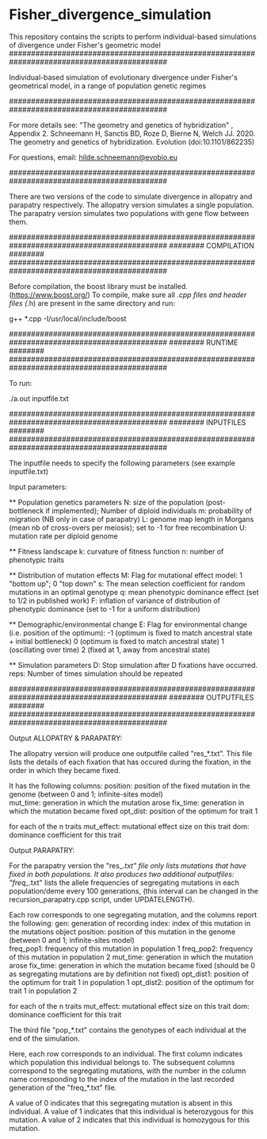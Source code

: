 # Fisher_divergence_simulation
This repository contains the scripts to perform individual-based simulations of divergence under Fisher's geometric model
############################################################################################

Individual-based simulation of evolutionary divergence under Fisher's geometrical model,
in a range of population genetic regimes

############################################################################################

For more details see: "The geometry and genetics of hybridization" , Appendix 2.
Schneemann H, Sanctis BD, Roze D, Bierne N, Welch JJ. 2020. The geometry and genetics of hybridization. Evolution (doi:10.1101/862235) 

For questions, email: hilde.schneemann@evobio.eu

############################################################################################

There are two versions of the code to simulate divergence in allopatry and parapatry respectively.
The allopatry version simulates a single population. 
The parapatry version simulates two populations with gene flow between them. 

############################################################################################
########                 COMPILATION                                                ########
############################################################################################


Before compilation, the boost library must be installed. (https://www.boost.org/)
To compile, make sure all *.cpp files and header files (*.h) are present in the same directory and run:

g++ *.cpp -I/usr/local/include/boost

############################################################################################
########                 RUNTIME                                                    ########
############################################################################################

To run:

./a.out inputfile.txt


############################################################################################
########                 INPUTFILES                                                 ########
############################################################################################

The inputfile needs to specify the following parameters (see example inputfile.txt)

Input parameters:

** Population genetics parameters
N: size of the population (post-bottleneck if implemented); Number of diploid individuals
m: probability of migration (NB only in case of parapatry)
L: genome map length in Morgans (mean nb of cross-overs per meiosis); set to -1 for free recombination
U: mutation rate per diploid genome

** Fitness landscape
k: curvature of fitness function
n: number of phenotypic traits

** Distribution of mutation effects
M: Flag for mutational effect model: 1 "bottom up"; 0 "top down"
s: The mean selection coefficient for random mutations in an optimal genotype
q: mean phenotypic dominance effect (set to 1/2 in published work)
F: inflation of variance of distribution of phenotypic dominance (set to -1 for a uniform distribution)

** Demographic/environmental change
E: Flag for environmental change (i.e. position of the optimum): 
	-1 (optimum is fixed to match ancestral state + initial bottleneck) 
	0  (optimum is fixed to match ancestral state) 
	1  (oscillating over time) 
	2  (fixed at 1, away from ancestral state)

** Simulation parameters
D:    Stop simulation after D fixations have occurred.
reps: Number of times simulation should be repeated



############################################################################################
########                 OUTPUTFILES                                                ########
############################################################################################

Output ALLOPATRY & PARAPATRY:

The allopatry version will produce one outputfile called "res_*.txt". 
This file lists the details of each fixation that has occured during the fixation, in the order in which they became fixed.

It has the following columns:
position: position of the fixed mutation in the genome (between 0 and 1; infinite-sites model)	
mut_time: generation in which the mutation arose
fix_time: generation in which the mutation became fixed
opt_dist: position of the optimum for trait 1

for each of the n traits
mut_effect: mutational effect size on this trait
dom: dominance coefficient for this trait


Output PARAPATRY:

For the parapatry version the "res_*.txt" file only lists mutations that have fixed in both populations. 
It also produces two additional outputfiles:
"freq_*.txt" lists the allele frequencies of segregating mutations in each population/deme every 100 generations,
(this interval can be changed in the recursion_parapatry.cpp script, under UPDATELENGTH).

Each row corresponds to one segregating mutation, and the columns report the following:
gen: generation of recording
index: index of this mutation in the mutations object
position: position of this mutation in the genome (between 0 and 1; infinite-sites model)	
freq_pop1: frequency of this mutation in population 1
freq_pop2: frequency of this mutation in population 2
mut_time: generation in which the mutation arose
fix_time: generation in which the mutation became fixed (should be 0 as segregating mutations are by definition not fixed)
opt_dist1: position of the optimum for trait 1 in population 1
opt_dist2: position of the optimum for trait 1 in population 2

for each of the n traits
mut_effect: mutational effect size on this trait
dom: dominance coefficient for this trait
 
 
 
The third file "pop_*.txt" contains the genotypes of each individual at the end of the simulation.

Here, each row corresponds to an individual. 
The first column indicates which population this individual belongs to. 
The subsequent columns correspond to the segregating mutations, with the number in the column name corresponding to the index of the mutation in the last recorded generation of the "freq_*.txt" file. 

A value of 0 indicates that this segregating mutation is absent in this individual.
A value of 1 indicates that this individual is heterozygous for this mutation.
A value of 2 indicates that this individual is homozygous for this mutation.


